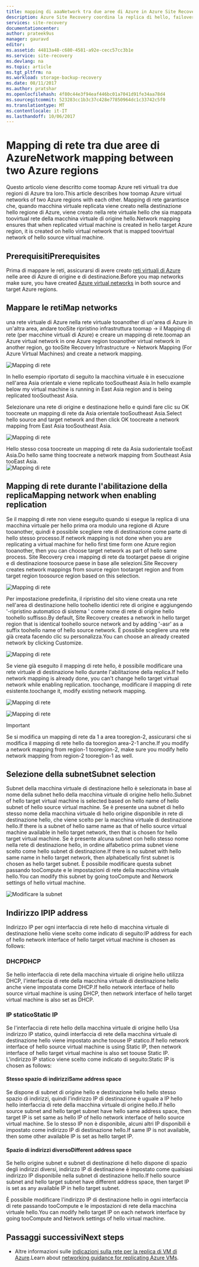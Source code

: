 ```yaml
---
title: mapping di aaaNetwork tra due aree di Azure in Azure Site Recovery | Documenti Microsoft
description: Azure Site Recovery coordina la replica di hello, failover e il ripristino delle macchine virtuali e server fisici. Informazioni su failover tooAzure o un Data Center secondario.
services: site-recovery
documentationcenter: 
author: prateek9us
manager: gauravd
editor: 
ms.assetid: 44813a48-c680-4581-a92e-cecc57cc3b1e
ms.service: site-recovery
ms.devlang: na
ms.topic: article
ms.tgt_pltfrm: na
ms.workload: storage-backup-recovery
ms.date: 08/11/2017
ms.author: pratshar
ms.openlocfilehash: 4f80c44e3f94eaf446bc01a7041d91fe34aa78d4
ms.sourcegitcommit: 523283cc1b3c37c428e77850964dc1c33742c5f0
ms.translationtype: MT
ms.contentlocale: it-IT
ms.lasthandoff: 10/06/2017
---
```

# <a name="network-mapping-between-two-azure-regions"></a><span data-ttu-id="53643-104">Mapping di rete tra due aree di Azure</span><span class="sxs-lookup"><span data-stu-id="53643-104">Network mapping between two Azure regions</span></span>


<span data-ttu-id="53643-105">Questo articolo viene descritto come toomap Azure reti virtuali tra due regioni di Azure tra loro.</span><span class="sxs-lookup"><span data-stu-id="53643-105">This article describes how toomap Azure virtual networks of two Azure regions with each other.</span></span> <span data-ttu-id="53643-106">Mapping di rete garantisce che, quando macchina virtuale replicata viene creato nella destinazione hello regione di Azure, viene creato nella rete virtuale hello che sia mappata toovirtual rete della macchina virtuale di origine hello.</span><span class="sxs-lookup"><span data-stu-id="53643-106">Network mapping ensures that when replicated virtual machine is created in hello target Azure region, it is created on hello virtual network that is mapped toovirtual network of hello source virtual machine.</span></span>  

## <a name="prerequisites"></a><span data-ttu-id="53643-107">Prerequisiti</span><span class="sxs-lookup"><span data-stu-id="53643-107">Prerequisites</span></span>
<span data-ttu-id="53643-108">Prima di mappare le reti, assicurarsi di avere creato [reti virtuali di Azure](../virtual-network/virtual-networks-overview.md) nelle aree di Azure di origine e di destinazione.</span><span class="sxs-lookup"><span data-stu-id="53643-108">Before you map networks make sure, you have created [Azure virtual networks](../virtual-network/virtual-networks-overview.md) in both source and target Azure regions.</span></span>

## <a name="map-networks"></a><span data-ttu-id="53643-109">Mappare le reti</span><span class="sxs-lookup"><span data-stu-id="53643-109">Map networks</span></span>

<span data-ttu-id="53643-110">una rete virtuale di Azure nella rete virtuale tooanother di un'area di Azure in un'altra area, andare tooSite ripristino infrastruttura toomap -> il Mapping di rete (per macchine virtuali di Azure) e creare un mapping di rete.</span><span class="sxs-lookup"><span data-stu-id="53643-110">toomap an Azure virtual network in one Azure region tooanother virtual network in another region, go tooSite Recovery Infrastructure -> Network Mapping (For Azure Virtual Machines) and create a network mapping.</span></span>

![Mapping di rete](./media/site-recovery-network-mapping-azure-to-azure/network-mapping1.png)


<span data-ttu-id="53643-112">In hello esempio riportato di seguito la macchina virtuale è in esecuzione nell'area Asia orientale e viene replicato tooSoutheast Asia.</span><span class="sxs-lookup"><span data-stu-id="53643-112">In hello example below my virtual machine is running in East Asia region and is being replicated tooSoutheast Asia.</span></span>

<span data-ttu-id="53643-113">Selezionare una rete di origine e destinazione hello e quindi fare clic su OK toocreate un mapping di rete da Asia orientale tooSoutheast Asia.</span><span class="sxs-lookup"><span data-stu-id="53643-113">Select hello source and target network and then click OK toocreate a network mapping from East Asia tooSoutheast Asia.</span></span>

![Mapping di rete](./media/site-recovery-network-mapping-azure-to-azure/network-mapping2.png)


<span data-ttu-id="53643-115">Hello stesso cosa toocreate un mapping di rete da Asia sudorientale tooEast Asia.</span><span class="sxs-lookup"><span data-stu-id="53643-115">Do hello same thing toocreate a network mapping from Southeast Asia tooEast Asia.</span></span>  
![Mapping di rete](./media/site-recovery-network-mapping-azure-to-azure/network-mapping3.png)


## <a name="mapping-network-when-enabling-replication"></a><span data-ttu-id="53643-117">Mapping di rete durante l'abilitazione della replica</span><span class="sxs-lookup"><span data-stu-id="53643-117">Mapping network when enabling replication</span></span>

<span data-ttu-id="53643-118">Se il mapping di rete non viene eseguito quando si esegue la replica di una macchina virtuale per hello prima ora modulo una regione di Azure tooanother, quindi è possibile scegliere rete di destinazione come parte di hello stesso processo.</span><span class="sxs-lookup"><span data-stu-id="53643-118">If network mapping is not done when you are replicating a virtual machine for hello first time form one Azure region tooanother, then you can choose target network as part of hello same process.</span></span> <span data-ttu-id="53643-119">Site Recovery crea i mapping di rete da tootarget paese di origine e di destinazione toosource paese in base alle selezioni.</span><span class="sxs-lookup"><span data-stu-id="53643-119">Site Recovery creates network mappings from source region tootarget region and from target region toosource region based on this selection.</span></span>   

![Mapping di rete](./media/site-recovery-network-mapping-azure-to-azure/network-mapping4.png)

<span data-ttu-id="53643-121">Per impostazione predefinita, il ripristino del sito viene creata una rete nell'area di destinazione hello toohello identici rete di origine e aggiungendo '-ripristino automatico di sistema ' come nome di rete di origine hello toohello suffisso.</span><span class="sxs-lookup"><span data-stu-id="53643-121">By default, Site Recovery creates a network in hello target region that is identical toohello source network and by adding '-asr' as a suffix toohello name of hello source network.</span></span> <span data-ttu-id="53643-122">È possibile scegliere una rete già creata facendo clic su personalizza.</span><span class="sxs-lookup"><span data-stu-id="53643-122">You can choose an already created network by clicking Customize.</span></span>

![Mapping di rete](./media/site-recovery-network-mapping-azure-to-azure/network-mapping5.png)


<span data-ttu-id="53643-124">Se viene già eseguito il mapping di rete hello, è possibile modificare una rete virtuale di destinazione hello durante l'abilitazione della replica.</span><span class="sxs-lookup"><span data-stu-id="53643-124">If hello network mapping is already done, you can't change hello target virtual network while enabling replication.</span></span> <span data-ttu-id="53643-125">toochange, modificare il mapping di rete esistente.</span><span class="sxs-lookup"><span data-stu-id="53643-125">toochange it, modify existing network mapping.</span></span>  

![Mapping di rete](./media/site-recovery-network-mapping-azure-to-azure/network-mapping6.png)

![Mapping di rete](./media/site-recovery-network-mapping-azure-to-azure/modify-network-mapping.png)

> [!IMPORTANT]
> <span data-ttu-id="53643-128">Se si modifica un mapping di rete da 1 a area tooregion-2, assicurarsi che si modifica il mapping di rete hello da tooregion area-2-1 anche.</span><span class="sxs-lookup"><span data-stu-id="53643-128">If you modify a network mapping from region-1 tooregion-2, make sure you modify hello network mapping from region-2 tooregion-1 as well.</span></span>
>
>


## <a name="subnet-selection"></a><span data-ttu-id="53643-129">Selezione della subnet</span><span class="sxs-lookup"><span data-stu-id="53643-129">Subnet selection</span></span>
<span data-ttu-id="53643-130">Subnet della macchina virtuale di destinazione hello è selezionata in base al nome della subnet hello della macchina virtuale di origine hello hello.</span><span class="sxs-lookup"><span data-stu-id="53643-130">Subnet of hello target virtual machine is selected based on hello name of hello subnet of hello source virtual machine.</span></span> <span data-ttu-id="53643-131">Se è presente una subnet di hello stesso nome della macchina virtuale di hello origine disponibile in rete di destinazione hello, che viene scelto per la macchina virtuale di destinazione hello.</span><span class="sxs-lookup"><span data-stu-id="53643-131">If there is a subnet of hello same name as that of hello source virtual machine available in hello target network, then that is chosen for hello target virtual machine.</span></span> <span data-ttu-id="53643-132">Se è presente alcuna subnet con hello stesso nome nella rete di destinazione hello, in ordine alfabetico prima subnet viene scelto come hello subnet di destinazione.</span><span class="sxs-lookup"><span data-stu-id="53643-132">If there is no subnet with hello same name in hello target network, then alphabetically first subnet is chosen as hello target subnet.</span></span> <span data-ttu-id="53643-133">È possibile modificare questa subnet passando tooCompute e le impostazioni di rete della macchina virtuale hello.</span><span class="sxs-lookup"><span data-stu-id="53643-133">You can modify this subnet by going tooCompute and Network settings of hello virtual machine.</span></span>

![Modificare la subnet](./media/site-recovery-network-mapping-azure-to-azure/modify-subnet.png)


## <a name="ip-address"></a><span data-ttu-id="53643-135">Indirizzo IP</span><span class="sxs-lookup"><span data-stu-id="53643-135">IP address</span></span>

<span data-ttu-id="53643-136">Indirizzo IP per ogni interfaccia di rete hello di macchina virtuale di destinazione hello viene scelto come indicato di seguito:</span><span class="sxs-lookup"><span data-stu-id="53643-136">IP address for each of hello network interface of hello target virtual machine is chosen as follows:</span></span>

### <a name="dhcp"></a><span data-ttu-id="53643-137">DHCP</span><span class="sxs-lookup"><span data-stu-id="53643-137">DHCP</span></span>
<span data-ttu-id="53643-138">Se hello interfaccia di rete della macchina virtuale di origine hello utilizza DHCP, l'interfaccia di rete della macchina virtuale di destinazione hello anche viene impostata come DHCP.</span><span class="sxs-lookup"><span data-stu-id="53643-138">If hello network interface of hello source virtual machine is using DHCP, then network interface of hello target virtual machine is also set as DHCP.</span></span>

### <a name="static-ip"></a><span data-ttu-id="53643-139">IP statico</span><span class="sxs-lookup"><span data-stu-id="53643-139">Static IP</span></span>
<span data-ttu-id="53643-140">Se l'interfaccia di rete hello della macchina virtuale di origine hello Usa indirizzo IP statico, quindi interfaccia di rete della macchina virtuale di destinazione hello viene impostato anche toouse IP statico.</span><span class="sxs-lookup"><span data-stu-id="53643-140">If hello network interface of hello source virtual machine is using Static IP, then network interface of hello target virtual machine is also set toouse Static IP.</span></span> <span data-ttu-id="53643-141">L'indirizzo IP statico viene scelto come indicato di seguito:</span><span class="sxs-lookup"><span data-stu-id="53643-141">Static IP is chosen as follows:</span></span>

#### <a name="same-address-space"></a><span data-ttu-id="53643-142">Stesso spazio di indirizzi</span><span class="sxs-lookup"><span data-stu-id="53643-142">Same address space</span></span>

<span data-ttu-id="53643-143">Se dispone di subnet di origine hello e destinazione hello hello stesso spazio di indirizzi, quindi l'indirizzo IP di destinazione è uguale a IP hello hello interfaccia di rete della macchina virtuale di origine hello.</span><span class="sxs-lookup"><span data-stu-id="53643-143">If hello source subnet and hello target subnet have hello same address space, then target IP is set same as hello IP of  hello network interface of hello source virtual machine.</span></span> <span data-ttu-id="53643-144">Se lo stesso IP non è disponibile, alcuni altri IP disponibili è impostato come indirizzo IP di destinazione hello.</span><span class="sxs-lookup"><span data-stu-id="53643-144">If same IP is not available, then some other available IP is set as hello target IP.</span></span>

#### <a name="different-address-space"></a><span data-ttu-id="53643-145">Spazio di indirizzi diverso</span><span class="sxs-lookup"><span data-stu-id="53643-145">Different address space</span></span>

<span data-ttu-id="53643-146">Se hello origine subnet e subnet di destinazione di hello dispone di spazio degli indirizzi diversi, indirizzo IP di destinazione è impostato come qualsiasi indirizzo IP disponibile nella subnet di destinazione hello.</span><span class="sxs-lookup"><span data-stu-id="53643-146">If hello source subnet and hello target subnet have different address space, then target IP is set as any available IP in hello target subnet.</span></span>

<span data-ttu-id="53643-147">È possibile modificare l'indirizzo IP di destinazione hello in ogni interfaccia di rete passando tooCompute e le impostazioni di rete della macchina virtuale hello.</span><span class="sxs-lookup"><span data-stu-id="53643-147">You can modify hello target IP on each network interface by going tooCompute and Network settings of hello virtual machine.</span></span>

## <a name="next-steps"></a><span data-ttu-id="53643-148">Passaggi successivi</span><span class="sxs-lookup"><span data-stu-id="53643-148">Next steps</span></span>

- <span data-ttu-id="53643-149">Altre informazioni sulle [indicazioni sulla rete per la replica di VM di Azure](site-recovery-azure-to-azure-networking-guidance.md).</span><span class="sxs-lookup"><span data-stu-id="53643-149">Learn about [networking guidance for replicating Azure VMs](site-recovery-azure-to-azure-networking-guidance.md).</span></span>
